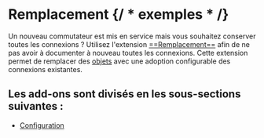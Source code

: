 # Remplacement {/ * exemples * /}

Un nouveau commutateur est mis en service mais vous souhaitez conserver toutes les connexions ? Utilisez l'extension [==Remplacement==](../../../../i-doit-pro-add-ons/replacement.md) afin de ne pas avoir à documenter à nouveau toutes les connexions. Cette extension permet de remplacer des [objets](../../../../basics/structure-of-the-it-documentation.md) avec une adoption configurable des connexions existantes.

## Les add-ons sont divisés en les sous-sections suivantes :

- [Configuration](./configuration/index.md)
